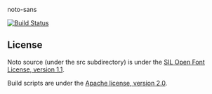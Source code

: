 noto-sans

[![Build Status](https://travis-ci.com/chrissimpkins/noto-sans.svg?branch=master)](https://travis-ci.com/chrissimpkins/noto-sans)


## License

Noto source (under the src subdirectory) is under the [SIL Open Font License, version 1.1](src/LICENSE).

Build scripts are under the [Apache license, version 2.0](LICENSE).